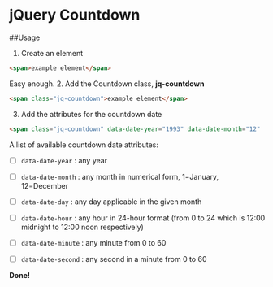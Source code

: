 jQuery Countdown
=====

##Usage
1. Create an element
```html
<span>example element</span>
```
Easy enough.
2. Add the Countdown class, **jq-countdown**
```html
<span class="jq-countdown">example element</span>
```
3. Add the attributes for the countdown date
```html
<span class="jq-countdown" data-date-year="1993" data-date-month="12"  data-date-day="01" data-date-hour="10" data-date-minute="0" data-date-second="0">example element</span>
```
A list of available countdown date attributes:
- [ ] ```data-date-year``` : any year
- [ ] ```data-date-month```  : any month in numerical form, 1=January, 12=December
- [ ] ```data-date-day``` : any day applicable in the given month 
- [ ] ```data-date-hour``` : any hour in 24-hour format (from 0 to 24 which is 12:00 midnight to 12:00 noon respectively)
- [ ] ```data-date-minute``` : any minute from 0 to 60
- [ ] ```data-date-second``` : any second in a minute from 0 to 60


**Done!**
